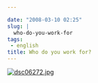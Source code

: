```yaml
---

date: "2008-03-10 02:25"
slug: |
  who-do-you-work-for
tags:
 - english
title: Who do you work for?
---
```


[![dsc06272.jpg](http://farm4.static.flickr.com/3240/2322361013_35f3816720_o.jpg)](http://www.flickr.com/photos/ogmaciel/2322361013/)

